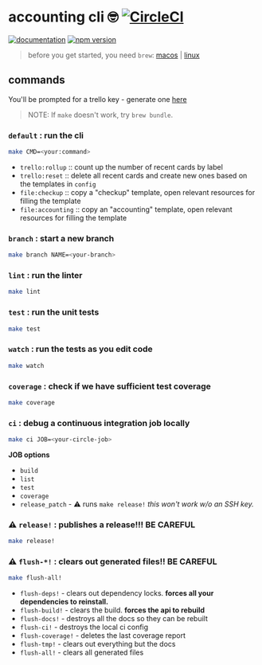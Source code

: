 # accounting cli 🤓 [![CircleCI](https://circleci.com/gh/daniellacosse/accounting-cli.svg?style=svg)](https://circleci.com/gh/daniellacosse/accounting-cli)

[![documentation](https://img.shields.io/badge/documentation-blue.svg)](https://github.com/daniellacosse/accounting-cli/tree/master/documentation#process-automation-srcrary-documentation) [![npm version](https://badge.fury.io/js/%40daniellacosse%2Faccounting-cli.svg)](https://badge.fury.io/js/%40daniellacosse%2Faccounting-cli)

> before you get started, you need `brew`: [macos](https://brew.sh/) | [linux](https://docs.brew.sh/Homebrew-on-Linux)

## commands

You'll be prompted for a trello key - generate one [here](https://trello.com/app-key/)

> NOTE: If `make` doesn't work, try `brew bundle`.

### `default` : run the cli

```sh
make CMD=<your:command>
```

  - `trello:rollup` :: count up the number of recent cards by label
  - `trello:reset` :: delete all recent cards and create new ones based on the templates in `config`
  - `file:checkup` :: copy a "checkup" template, open relevant resources for filling the template
  - `file:accounting` :: copy an "accounting" template, open relevant resources for filling the template


### `branch` :  start a new branch

```sh
make branch NAME=<your-branch>
```

### `lint` : run the linter

```sh
make lint
```

### `test` : run the unit tests

```sh
make test
```

### `watch` : run the tests as you edit code

```sh
make watch
```

### `coverage` : check if we have sufficient test coverage

```sh
make coverage
```

### `ci` : debug a continuous integration job locally

```sh
make ci JOB=<your-circle-job>
```

**JOB options**

 - `build`
 - `list`
 - `test`
 - `coverage`
 - `release_patch` - ⚠️ runs `make release!` _this won't work w/o an SSH key._

### ⚠️ `release!` : publishes a release!!! **BE CAREFUL**

```sh
make release!
```

### ⚠️ `flush-*!` : clears out generated files!! **BE CAREFUL**


```sh
make flush-all!
```

 - `flush-deps!` - clears out dependency locks. **forces all your dependencies to reinstall.**
 - `flush-build!` - clears the build. **forces the api to rebuild**
 - `flush-docs!` - destroys all the docs so they can be rebuilt
 - `flush-ci!` - destroys the local ci config
 - `flush-coverage!` - deletes the last coverage report
 - `flush-tmp!` - clears out everything but the docs
 - `flush-all!` - clears all generated files
